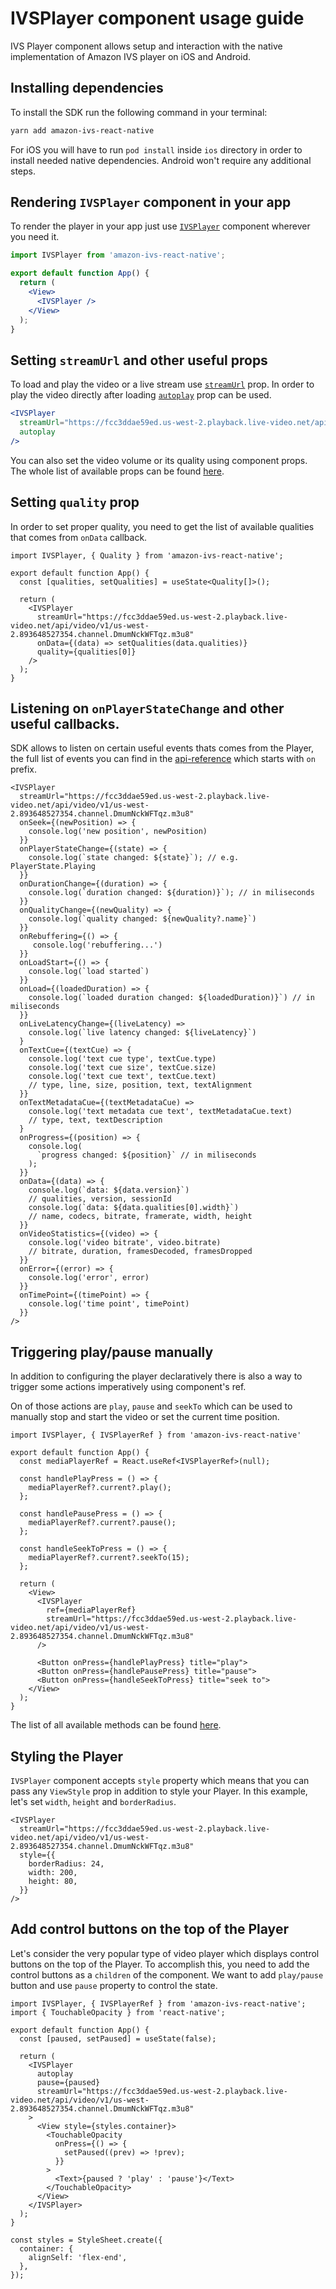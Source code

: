 # IVSPlayer component usage guide

IVS Player component allows setup and interaction with the native implementation of Amazon IVS player on iOS and Android.

## Installing dependencies

To install the SDK run the following command in your terminal:

```sh
yarn add amazon-ivs-react-native
```

For iOS you will have to run `pod install` inside `ios` directory in order to install needed native dependencies. Android won't require any additional steps.

## Rendering `IVSPlayer` component in your app

To render the player in your app just use [`IVSPlayer`](./ivs-player-reference.md) component wherever you need it.

```jsx
import IVSPlayer from 'amazon-ivs-react-native';

export default function App() {
  return (
    <View>
      <IVSPlayer />
    </View>
  );
}
```

## Setting `streamUrl` and other useful props

To load and play the video or a live stream use [`streamUrl`](./ivs-player-reference.md#streamurl-optional) prop.
In order to play the video directly after loading [`autoplay`](./ivs-player-reference.md#autoplay-optional) prop can be used.

```jsx
<IVSPlayer
  streamUrl="https://fcc3ddae59ed.us-west-2.playback.live-video.net/api/video/v1/us-west-2.893648527354.channel.DmumNckWFTqz.m3u8"
  autoplay
/>
```

You can also set the video volume or its quality using component props. The whole list of available props can be found [here](ivs-player-reference.md#props).

## Setting `quality` prop

In order to set proper quality, you need to get the list of available qualities that comes from `onData` callback.

```tsx
import IVSPlayer, { Quality } from 'amazon-ivs-react-native';

export default function App() {
  const [qualities, setQualities] = useState<Quality[]>();

  return (
    <IVSPlayer
      streamUrl="https://fcc3ddae59ed.us-west-2.playback.live-video.net/api/video/v1/us-west-2.893648527354.channel.DmumNckWFTqz.m3u8"
      onData={(data) => setQualities(data.qualities)}
      quality={qualities[0]}
    />
  );
}
```

## Listening on `onPlayerStateChange` and other useful callbacks.

SDK allows to listen on certain useful events thats comes from the Player, the full list of events you can find in the [api-reference](./ivs-player-reference.md#props) which starts with `on` prefix.

```tsx
<IVSPlayer
  streamUrl="https://fcc3ddae59ed.us-west-2.playback.live-video.net/api/video/v1/us-west-2.893648527354.channel.DmumNckWFTqz.m3u8"
  onSeek={(newPosition) => {
    console.log('new position', newPosition)
  }}
  onPlayerStateChange={(state) => {
    console.log(`state changed: ${state}`); // e.g. PlayerState.Playing
  }}
  onDurationChange={(duration) => {
    console.log(`duration changed: ${duration)}`); // in miliseconds
  }}
  onQualityChange={(newQuality) => {
    console.log(`quality changed: ${newQuality?.name}`)
  }}
  onRebuffering={() => {
     console.log('rebuffering...')
  }}
  onLoadStart={() => {
    console.log(`load started`)
  }}
  onLoad={(loadedDuration) => {
    console.log(`loaded duration changed: ${loadedDuration)}`) // in miliseconds
  }}
  onLiveLatencyChange={(liveLatency) =>
    console.log(`live latency changed: ${liveLatency}`)
  }
  onTextCue={(textCue) => {
    console.log('text cue type', textCue.type)
    console.log('text cue size', textCue.size)
    console.log('text cue text', textCue.text)
    // type, line, size, position, text, textAlignment
  }}
  onTextMetadataCue={(textMetadataCue) =>
    console.log('text metadata cue text', textMetadataCue.text)
    // type, text, textDescription
  }
  onProgress={(position) => {
    console.log(
      `progress changed: ${position}` // in miliseconds
    );
  }}
  onData={(data) => {
    console.log(`data: ${data.version}`)
    // qualities, version, sessionId
    console.log(`data: ${data.qualities[0].width}`)
    // name, codecs, bitrate, framerate, width, height
  }}
  onVideoStatistics={(video) => {
    console.log('video bitrate', video.bitrate)
    // bitrate, duration, framesDecoded, framesDropped
  }}
  onError={(error) => {
    console.log('error', error)
  }}
  onTimePoint={(timePoint) => {
    console.log('time point', timePoint)
  }}
/>
```

## Triggering play/pause manually

In addition to configuring the player declaratively there is also a way to trigger some actions imperatively using component's ref.

On of those actions are `play`, `pause` and `seekTo` which can be used to manually stop and start the video or set the current time position.

```tsx
import IVSPlayer, { IVSPlayerRef } from 'amazon-ivs-react-native'

export default function App() {
  const mediaPlayerRef = React.useRef<IVSPlayerRef>(null);

  const handlePlayPress = () => {
    mediaPlayerRef?.current?.play();
  };

  const handlePausePress = () => {
    mediaPlayerRef?.current?.pause();
  };

  const handleSeekToPress = () => {
    mediaPlayerRef?.current?.seekTo(15);
  };

  return (
    <View>
      <IVSPlayer
        ref={mediaPlayerRef}
        streamUrl="https://fcc3ddae59ed.us-west-2.playback.live-video.net/api/video/v1/us-west-2.893648527354.channel.DmumNckWFTqz.m3u8"
      />

      <Button onPress={handlePlayPress} title="play">
      <Button onPress={handlePausePress} title="pause">
      <Button onPress={handleSeekToPress} title="seek to">
    </View>
  );
}
```

The list of all available methods can be found [here](./ivs-player-reference.md#ref-methods).

## Styling the Player

`IVSPlayer` component accepts `style` property which means that you can pass any `ViewStyle` prop in addition to style your Player.
In this example, let's set `width`, `height` and `borderRadius`.

```tsx
<IVSPlayer
  streamUrl="https://fcc3ddae59ed.us-west-2.playback.live-video.net/api/video/v1/us-west-2.893648527354.channel.DmumNckWFTqz.m3u8"
  style={{
    borderRadius: 24,
    width: 200,
    height: 80,
  }}
/>
```

## Add control buttons on the top of the Player

Let's consider the very popular type of video player which displays control buttons on the top of the Player.
To accomplish this, you need to add the control buttons as a `children` of the component.
We want to add `play/pause` button and use `pause` property to control the state.

```tsx
import IVSPlayer, { IVSPlayerRef } from 'amazon-ivs-react-native';
import { TouchableOpacity } from 'react-native';

export default function App() {
  const [paused, setPaused] = useState(false);

  return (
    <IVSPlayer
      autoplay
      pause={paused}
      streamUrl="https://fcc3ddae59ed.us-west-2.playback.live-video.net/api/video/v1/us-west-2.893648527354.channel.DmumNckWFTqz.m3u8"
    >
      <View style={styles.container}>
        <TouchableOpacity
          onPress={() => {
            setPaused((prev) => !prev);
          }}
        >
          <Text>{paused ? 'play' : 'pause'}</Text>
        </TouchableOpacity>
      </View>
    </IVSPlayer>
  );
}

const styles = StyleSheet.create({
  container: {
    alignSelf: 'flex-end',
  },
});
```
